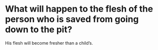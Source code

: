 # What will happen to the flesh of the person who is saved from going down to the pit?

His flesh will become fresher than a child’s.

